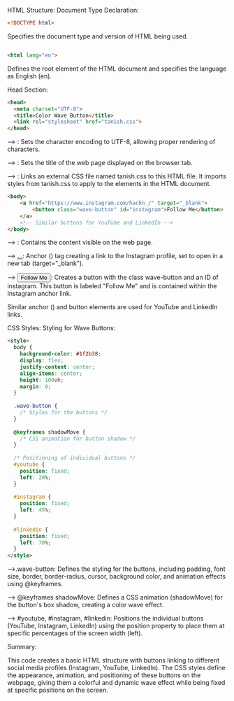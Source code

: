 HTML Structure:
Document Type Declaration:

```html
<!DOCTYPE html>
```

Specifies the document type and version of HTML being used.

```html

<html lang="en">

```

Defines the root element of the HTML document and specifies the language as English (en).

Head Section:
```html
<head>
  <meta charset="UTF-8">
  <title>Color Wave Button</title>
  <link rel="stylesheet" href="tanish.css">
</head>

```

--> <meta charset="UTF-8">: Sets the character encoding to UTF-8, allowing proper rendering of characters.

--> <title>Color Wave Button</title>: Sets the title of the web page displayed on the browser tab.

--> <link rel="stylesheet" href="tanish.css">: Links an external CSS file named tanish.css to this HTML file. It imports styles from tanish.css to apply to the elements in the HTML document.


```html
<body>
    <a href="https://www.instagram.com/hackn_/" target="_blank">
        <button class="wave-button" id="instagram">Follow Me</button>
    </a>
    <!-- Similar buttons for YouTube and LinkedIn -->
</body>
```
--> <body>: Contains the content visible on the web page.

--> <a href="https://www.instagram.com/hackn_/" target="_blank">...</a>: Anchor (<a>) tag creating a link to the Instagram profile, set to open in a new tab (target="_blank").

--> <button class="wave-button" id="instagram">Follow Me</button>: Creates a button with the class wave-button and an ID of instagram. This button is labeled "Follow Me" and is contained within the Instagram anchor link.

Similar anchor (<a>) and button elements are used for YouTube and LinkedIn links.

    
CSS Styles:
Styling for Wave Buttons:

```html
<style>
  body {
    background-color: #1f2b38;
    display: flex;
    justify-content: center;
    align-items: center;
    height: 100vh;
    margin: 0;
  }
  
  .wave-button {
    /* Styles for the buttons */
  }
  
  @keyframes shadowMove {
    /* CSS animation for button shadow */
  }
  
  /* Positioning of individual buttons */
  #youtube {
    position: fixed;
    left: 20%;
  }
  
  #instagram {
    position: fixed;
    left: 45%;
  }
  
  #linkedin {
    position: fixed;
    left: 70%;
  }
</style>
```

-->.wave-button: Defines the styling for the buttons, including padding, font size, border, border-radius, cursor, background color, and animation effects using @keyframes.

--> @keyframes shadowMove: Defines a CSS animation (shadowMove) for the button's box shadow, creating a color wave effect.

--> #youtube, #instagram, #linkedin: Positions the individual buttons (YouTube, Instagram, LinkedIn) using the position property to place them at specific percentages of the screen width (left).


Summary:

This code creates a basic HTML structure with buttons linking to different social media profiles (Instagram, YouTube, LinkedIn). The CSS styles define the appearance, animation, and positioning of these buttons on the webpage, giving them a colorful and dynamic wave effect while being fixed at specific positions on the screen.
